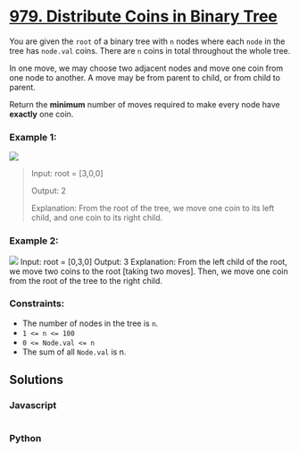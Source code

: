 # [979. Distribute Coins in Binary Tree](https://leetcode.com/problems/distribute-coins-in-binary-tree/description/)

You are given the `root` of a binary tree with `n` nodes where each `node` in the tree has `node.val` coins. There are `n` coins in total throughout the whole tree.

In one move, we may choose two adjacent nodes and move one coin from one node to another. A move may be from parent to child, or from child to parent.

Return the **minimum** number of moves required to make every node have **exactly** one coin.



### Example 1:
![](./images/island.png)
> Input: root = [3,0,0]
>
> Output: 2
>
> Explanation: From the root of the tree, we move one coin to its left child, and one coin to its right child.


### Example 2:
![](./images/island.png)
Input: root = [0,3,0]
Output: 3
Explanation: From the left child of the root, we move two coins to the root [taking two moves]. Then, we move one coin from the root of the tree to the right child.
 

### Constraints:
- The number of nodes in the tree is `n`.
- `1 <= n <= 100`
- `0 <= Node.val <= n`
- The sum of all `Node.val` is n.


## Solutions

### Javascript
```javascript

```

### Python
```python

```